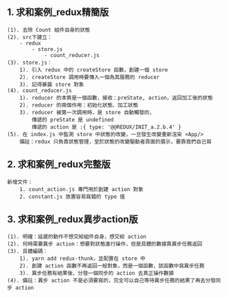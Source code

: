 ## 1. 求和案例_redux精簡版
    (1). 去除 Count 組件自身的狀態
    (2). src下建立：
        - redux
            - store.js
                - count_reducer.js
    (3). store.js：
        1). 引入 redux 中的 createStore 函數，創建一個 store
        2). createStore 調用時要傳入一個為其服務的 reducer
        3). 記得暴露 store 對象
    (4). count_reducer.js
        1). reducer 的本質是一個函數，接收：preState, action，返回加工後的狀態
        2). reducer 的兩個作用：初始化狀態、加工狀態
        3). reducer 被第一次調用時，是 store 自動觸發的，
            傳遞的 preState 是 undefined
            傳遞的 action 是 :{ type: '@@REDUX/INIT_a.2.b.4' }
    (5). 在 index.js 中監測 store 中狀態的改變，一旦發生改變重新渲染 <App/>
        備註：redux 只負責狀態管理，至於狀態的改變驅動者頁面的展示，要靠我們自己寫

## 2. 求和案例_redux完整版
    新增文件：
        1. count_action.js 專門用於創建 action 對象
        2. constant.js 放置容易寫錯的 type 值

## 3. 求和案例_redux異步action版
    (1). 明確：延遲的動作不想交給組件自身，想交給 action
    (2). 何時需要異步 action：想要對狀態進行操作，但是具體的數據靠異步任務返回
    (3). 具體編碼：
        1). yarn add redux-thunk，並配置在 store 中
        2). 創建 action 函數不再返回一般對象，而是一個函數，該函數中寫異步任務
        3). 異步任務有結果後，分發一個同步的 action 去真正操作數據
    (4). 備註：異步 action 不是必須要寫的，完全可以自己等待異步任務的結果了再去分發同步 action